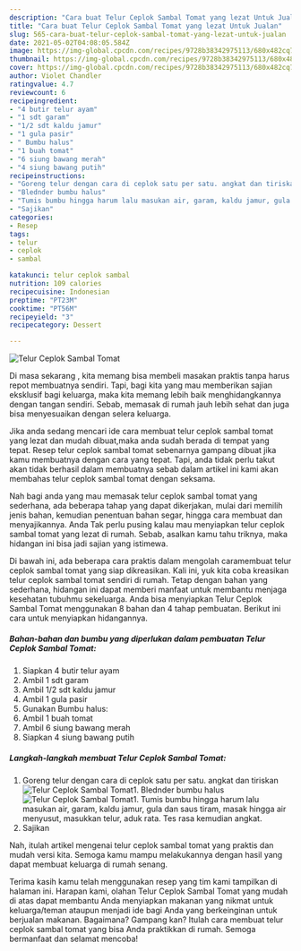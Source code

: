 ```yaml
---
description: "Cara buat Telur Ceplok Sambal Tomat yang lezat Untuk Jualan"
title: "Cara buat Telur Ceplok Sambal Tomat yang lezat Untuk Jualan"
slug: 565-cara-buat-telur-ceplok-sambal-tomat-yang-lezat-untuk-jualan
date: 2021-05-02T04:08:05.584Z
image: https://img-global.cpcdn.com/recipes/9728b38342975113/680x482cq70/telur-ceplok-sambal-tomat-foto-resep-utama.jpg
thumbnail: https://img-global.cpcdn.com/recipes/9728b38342975113/680x482cq70/telur-ceplok-sambal-tomat-foto-resep-utama.jpg
cover: https://img-global.cpcdn.com/recipes/9728b38342975113/680x482cq70/telur-ceplok-sambal-tomat-foto-resep-utama.jpg
author: Violet Chandler
ratingvalue: 4.7
reviewcount: 6
recipeingredient:
- "4 butir telur ayam"
- "1 sdt garam"
- "1/2 sdt kaldu jamur"
- "1 gula pasir"
- " Bumbu halus"
- "1 buah tomat"
- "6 siung bawang merah"
- "4 siung bawang putih"
recipeinstructions:
- "Goreng telur dengan cara di ceplok satu per satu. angkat dan tiriskan"
- "Blednder bumbu halus"
- "Tumis bumbu hingga harum lalu masukan air, garam, kaldu jamur, gula dan saus tiram, masak hingga air menyusut, masukkan telur, aduk rata. Tes rasa kemudian angkat."
- "Sajikan"
categories:
- Resep
tags:
- telur
- ceplok
- sambal

katakunci: telur ceplok sambal 
nutrition: 109 calories
recipecuisine: Indonesian
preptime: "PT23M"
cooktime: "PT56M"
recipeyield: "3"
recipecategory: Dessert

---
```



![Telur Ceplok Sambal Tomat](https://img-global.cpcdn.com/recipes/9728b38342975113/680x482cq70/telur-ceplok-sambal-tomat-foto-resep-utama.jpg)

Di masa  sekarang , kita memang bisa membeli masakan praktis tanpa harus repot membuatnya sendiri. Tapi, bagi kita yang mau memberikan sajian eksklusif bagi keluarga, maka kita memang lebih baik menghidangkannya dengan tangan sendiri. Sebab, memasak di rumah jauh lebih sehat dan juga bisa menyesuaikan dengan selera keluarga.

Jika anda sedang mencari ide cara membuat telur ceplok sambal tomat yang lezat dan mudah dibuat,maka anda sudah berada di tempat yang tepat. Resep telur ceplok sambal tomat  sebenarnya gampang dibuat jika kamu membuatnya dengan cara yang tepat. Tapi, anda tidak perlu takut akan tidak berhasil dalam membuatnya 
sebab dalam artikel ini kami akan membahas telur ceplok sambal tomat dengan seksama.  



Nah bagi anda yang mau memasak telur ceplok sambal tomat yang sederhana, ada beberapa tahap yang dapat dikerjakan, mulai dari memilih jenis bahan, kemudian penentuan bahan segar, hingga cara membuat dan menyajikannya. Anda Tak perlu pusing kalau mau menyiapkan telur ceplok sambal tomat yang lezat di rumah. Sebab, asalkan kamu  tahu triknya, maka hidangan ini bisa jadi sajian yang istimewa.

Di bawah ini, ada beberapa cara praktis  dalam mengolah caramembuat telur ceplok sambal tomat yang siap dikreasikan. Kali ini, yuk kita coba kreasikan telur ceplok sambal tomat sendiri di rumah. Tetap dengan bahan yang sederhana, hidangan ini dapat memberi manfaat untuk membantu menjaga kesehatan tubuhmu sekeluarga. Anda bisa menyiapkan Telur Ceplok Sambal Tomat menggunakan 8 bahan dan 4 tahap pembuatan. Berikut ini cara untuk menyiapkan hidangannya.

<!--inarticleads1-->

##### Bahan-bahan dan bumbu yang diperlukan dalam pembuatan Telur Ceplok Sambal Tomat:

1. Siapkan 4 butir telur ayam
1. Ambil 1 sdt garam
1. Ambil 1/2 sdt kaldu jamur
1. Ambil 1 gula pasir
1. Gunakan  Bumbu halus:
1. Ambil 1 buah tomat
1. Ambil 6 siung bawang merah
1. Siapkan 4 siung bawang putih




<!--inarticleads2-->

##### Langkah-langkah membuat Telur Ceplok Sambal Tomat:

1. Goreng telur dengan cara di ceplok satu per satu. angkat dan tiriskan
<img src="https://img-global.cpcdn.com/steps/4440e77f8356222d/160x128cq70/telur-ceplok-sambal-tomat-langkah-memasak-1-foto.jpg" alt="Telur Ceplok Sambal Tomat">1. Blednder bumbu halus
<img src="https://img-global.cpcdn.com/steps/e9b2d335e210de11/160x128cq70/telur-ceplok-sambal-tomat-langkah-memasak-2-foto.jpg" alt="Telur Ceplok Sambal Tomat">1. Tumis bumbu hingga harum lalu masukan air, garam, kaldu jamur, gula dan saus tiram, masak hingga air menyusut, masukkan telur, aduk rata. Tes rasa kemudian angkat.
1. Sajikan




Nah, itulah artikel mengenai  telur ceplok sambal tomat  yang praktis dan mudah versi kita. Semoga kamu mampu melakukannya dengan hasil yang dapat membuat keluarga di rumah senang. 

Terima kasih kamu telah menggunakan resep yang tim kami tampilkan di halaman ini. Harapan kami, olahan  Telur Ceplok Sambal Tomat yang mudah di atas dapat membantu Anda menyiapkan makanan yang nikmat untuk keluarga/teman ataupun menjadi ide bagi Anda yang berkeinginan untuk berjualan makanan. Bagaimana? Gampang kan? Itulah cara membuat telur ceplok sambal tomat yang bisa Anda praktikkan di rumah. Semoga bermanfaat dan selamat mencoba!

